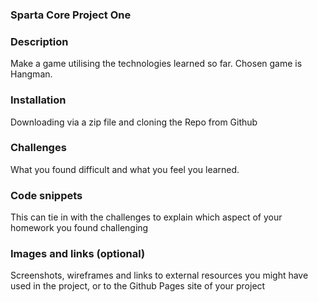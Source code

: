 ### Sparta Core Project One
### Description
Make a game utilising the technologies learned so far. Chosen game is Hangman. 
### Installation 
Downloading via a zip file and cloning the Repo from Github
### Challenges
What you found difficult and what you feel you learned. 
### Code snippets
This can tie in with the challenges to explain which aspect of your homework you found challenging
### Images and links (optional)
Screenshots, wireframes and links to external resources you might have used in the project, or to the Github Pages site of your project 

